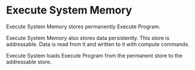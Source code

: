 # **Execute System Memory**


Execute System Memory stores permanently Execute Program.


Execute System Memory also stores data persistently.
This store is addressable.
Data is read from it and written to it with compute commands.



Execute System loads Execute Program from the permanent store to the addressable store.